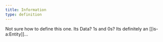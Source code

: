 ```yaml
---
title: Information
type: definition
---
```


Not sure how to define this one. Its Data? 1s and 0s? Its definitely an [[is-a:Entity]]...